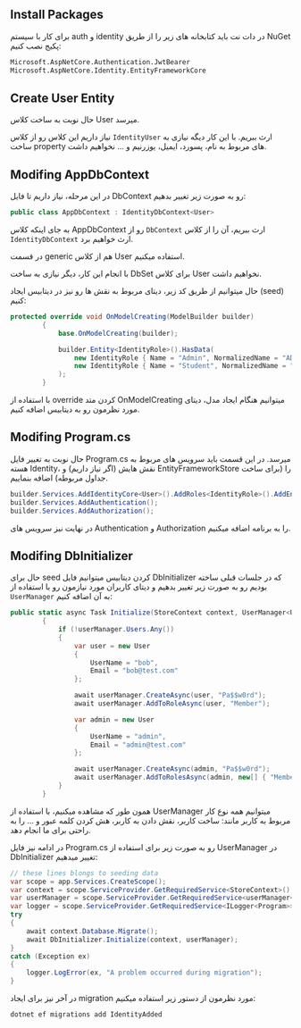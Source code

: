 ## Install Packages

برای کار با سیستم auth و identity در دات نت باید کتابخانه های زیر را از طریق NuGet پکیج نصب کنیم:

```cmd
Microsoft.AspNetCore.Authentication.JwtBearer
Microsoft.AspNetCore.Identity.EntityFrameworkCore
```

## Create User Entity

حال نوبت به ساخت کلاس User میرسد.

نیاز داریم این کلاس رو از کلاس `IdentityUser` ارث ببریم. با این کار دیگه نیازی به ساخت property های مربوط به نام، پسورد، ایمیل، یوزرنیم و ... نخواهیم داشت.

## Modifing AppDbContext

در این مرحله، نیاز داریم تا فایل DbContext رو به صورت زیر تغییر بدهیم:

```c#
public class AppDbContext : IdentityDbContext<User>
```

به جای اینکه کلاس AppDbContext رو از `DbContext` ارث ببریم، آن را از کلاس `IdentityDbContext` ارث خواهیم برد.

در قسمت generic هم از کلاس User استفاده میکنیم.

با انجام این کار، دیگر نیازی به ساخت DbSet برای کلاس User نخواهیم داشت.

حال میتوانیم از طریق کد زیر، دیتای مربوط به نقش ها رو نیز در دیتابیس ایجاد (seed) کنیم:

```c#
protected override void OnModelCreating(ModelBuilder builder)
        {
            base.OnModelCreating(builder);

            builder.Entity<IdentityRole>().HasData(
                new IdentityRole { Name = "Admin", NormalizedName = "ADMIN" },
                new IdentityRole { Name = "Student", NormalizedName = "STUDENT" }
            );
        }
```

با استفاده از override کردن متد OnModelCreating میتوانیم هنگام ایجاد مدل، دیتای مورد نظرمون رو به دیتابیس اضافه کنیم.

## Modifing Program.cs

حال نوبت به تغییر فایل Program.cs میرسد.
در این قسمت باید سرویس های مربوط به هسته Identity، نقش هایش (اگر نیاز داریم) و EntityFrameworkStore را (برای ساخت جداول مربوطه) اضافه بنماییم.

```c#
builder.Services.AddIdentityCore<User>().AddRoles<IdentityRole>().AddEntityFrameworkStores<AppDbContext>();
builder.Services.AddAuthentication();
builder.Services.AddAuthorization();
```

در نهایت نیز سرویس های Authentication و Authorization را به برنامه اضافه میکنیم.

## Modifing DbInitializer

حال برای seed کردن دیتابیس میتوانیم فایل DbInitializer که در جلسات قبلی ساخته بودیم رو به صورت زیر تغییر بدهیم و دیتای کاربران مورد نیازمون رو با استفاده از `UserManager` به آن اضافه کنیم:

```c#
public static async Task Initialize(StoreContext context, UserManager<User> userManager)
        {
            if (!userManager.Users.Any())
            {
                var user = new User
                {
                    UserName = "bob",
                    Email = "bob@test.com"
                };

                await userManager.CreateAsync(user, "Pa$$w0rd");
                await userManager.AddToRoleAsync(user, "Member");

                var admin = new User
                {
                    UserName = "admin",
                    Email = "admin@test.com"
                };

                await userManager.CreateAsync(admin, "Pa$$w0rd");
                await userManager.AddToRolesAsync(admin, new[] { "Member", "Admin" })
            }
        }
```

همون طور که مشاهده میکنیم، با استفاده از UserManager میتوانیم همه نوع کار مربوط به کاربر مانند: ساخت کاربر، نقش دادن به کاربر، هش کردن کلمه عبور و ... را به راحتی برای ما انجام دهد.

در ادامه نیز فایل Program.cs رو به صورت زیر برای استفاده از UserManager در DbInitializer تغییر میدهیم:

```c#
// these lines blongs to seeding data
var scope = app.Services.CreateScope();
var context = scope.ServiceProvider.GetRequiredService<StoreContext>();
var userManager = scope.ServiceProvider.GetRequiredService<userManager<User>>();
var logger = scope.ServiceProvider.GetRequiredService<ILogger<Program>>();
try
{
    await context.Database.Migrate();
    await DbInitializer.Initialize(context, userManager);
}
catch (Exception ex)
{
    logger.LogError(ex, "A problem occurred during migration");
}
```

در آخر نیز برای ایجاد migration مورد نظرمون از دستور زیر استفاده میکنیم:

```cmd
dotnet ef migrations add IdentityAdded
```
